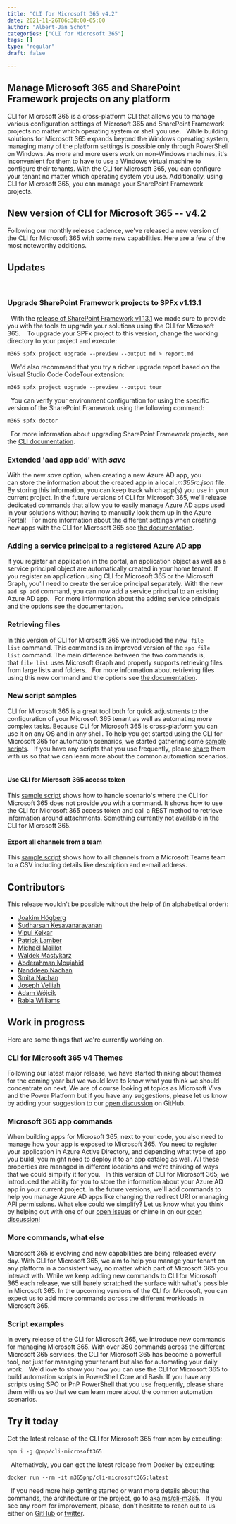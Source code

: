 ```yaml
---
title: "CLI for Microsoft 365 v4.2"
date: 2021-11-26T06:38:00-05:00
author: "Albert-Jan Schot"
categories: ["CLI for Microsoft 365"]
tags: []
type: "regular"
draft: false

---
```


## Manage Microsoft 365 and SharePoint Framework projects on any platform 

CLI for Microsoft 365 is a cross-platform CLI that allows you to manage
various configuration settings of Microsoft 365 and SharePoint Framework
projects no matter which operating system or shell you use.
 
While building solutions for Microsoft 365 expands beyond the Windows
operating system, managing many of the platform settings is possible
only through PowerShell on Windows. As more and more users work on
non-Windows machines, it's inconvenient for them to have to use a
Windows virtual machine to configure their tenants. With the CLI for
Microsoft 365, you can configure your tenant no matter which operating
system you use. Additionally, using CLI for Microsoft 365, you can
manage your SharePoint Framework projects.
 
## New version of CLI for Microsoft 365 -- v4.2 
Following our monthly release cadence, we've released a new version of
the CLI for Microsoft 365 with some new capabilities. Here are a few of
the most noteworthy additions.
 
## Updates 
 
### Upgrade SharePoint Framework projects to SPFx v1.13.1  
 
With the [release of SharePoint Framework
v1.13.1](https://docs.microsoft.com/en-us/sharepoint/dev/spfx/release-1.13.1 "SharePoint Framework v1.13.1") we
made sure to provide you with the tools to upgrade your solutions using
the CLI for Microsoft 365. 
 
To upgrade your SPFx project to this version, change the working
directory to your project and execute:
 
``` {.lia-code-sample .language-applescript}
m365 spfx project upgrade --preview --output md > report.md
```
 
We'd also recommend that you try a richer upgrade report based on the
Visual Studio Code CodeTour extension:
 
``` {.lia-code-sample .language-sh}
m365 spfx project upgrade --preview --output tour
```
 
You can verify your environment configuration for using the specific
version of the SharePoint Framework using the following command: 
 
``` {.lia-code-sample .language-applescript}
m365 spfx doctor
```
 
For more information about upgrading SharePoint Framework projects, see
the [CLI
documentation](https://pnp.github.io/cli-microsoft365/cmd/spfx/project/project-upgrade/).
 
### Extended 'aad app add' with *save*  
With the new *save* option, when creating a new Azure AD app, you
can store the information about the created app in a local
*.m365rc.json* file. By storing this information, you can keep track
which app(s) you use in your current project. In the future versions of
CLI for Microsoft 365, we'll release dedicated commands that allow you
to easily manage Azure AD apps used in your solutions without having to
manually look them up in the Azure Portal!
 
For more information about the different settings when creating new
apps with the CLI for Microsoft 365 see [the
documentation](https://pnp.github.io/cli-microsoft365/cmd/aad/app/app-add/).
 
### Adding a service principal to a registered Azure AD app 
If you register an application in the portal, an application object as
well as a service principal object are automatically created in your
home tenant. If you register an application using CLI for Microsoft 365
or the Microsoft Graph, you'll need to create the service principal
separately. With the new `aad sp add` command, you can now add a service
principal to an existing Azure AD app.
 
For more information about the adding service principals and the options
see [the
documentation](https://pnp.github.io/cli-microsoft365/cmd/aad/sp/sp-add/).
 
### Retrieving files  
In this version of CLI for Microsoft 365 we introduced the
new  `file list` command. This command is an improved version of
the `spo file list` command. The main difference between the two
commands is, that `file list` uses Microsoft Graph and properly supports
retrieving files from large lists and folders.
 
For more information about retrieving files using this new command and
the options see [the
documentation](https://pnp.github.io/cli-microsoft365/cmd/file/file-list/).
 
### New script samples 
CLI for Microsoft 365 is a great tool both for quick adjustments to the
configuration of your Microsoft 365 tenant as well as automating more
complex tasks. Because CLI for Microsoft 365 is cross-platform you can
use it on any OS and in any shell. To help you get started using the CLI
for Microsoft 365 for automation scenarios, we started gathering
some [sample
scripts](https://pnp.github.io/cli-microsoft365/sample-scripts/).
 
If you have any scripts that you use frequently,
please [share](https://github.com/pnp/cli-microsoft365/issues/new?assignees=&labels=&template=sample.md&title=New+sample+script%3A+%3Cshort+description%3E) them
with us so that we can learn more about the common automation scenarios.
 
#### Use CLI for Microsoft 365 access token  
This [sample
script](https://pnp.github.io/cli-microsoft365/sample-scripts/spo/perform-operations-not-covered-by-cli-for-microsoft-365/) shows
how to handle scenario's where the CLI for Microsoft 365 does not
provide you with a command. It shows how to use the CLI for Microsoft
365 access token and call a REST method to retrieve information around
attachments. Something currently not available in the CLI for Microsoft
365. 
 
#### Export all channels from a team 
This [sample
script](https://pnp.github.io/cli-microsoft365/sample-scripts/teams/export-all-channels-teams/) shows
how to all channels from a Microsoft Teams team to a CSV including
details like description and e-mail address.
 
## Contributors 
This release wouldn't be possible without the help of (in alphabetical
order):
-   [Joakim Högberg](https://github.com/joakimhogberg)
-   [Sudharsan Kesavanarayanan](https://github.com/sudharsank)
-   [Vipul Kelkar](https://github.com/vipulkelkar)
-   [Patrick Lamber](https://github.com/plamber)
-   [Michaël Maillot](https://github.com/michaelmaillot)
-   [Waldek Mastykarz](https://github.com/vipulkelkar)
-   [Abderahman Moujahid](https://github.com/vipulkelkar)
-   [Nanddeep Nachan](https://github.com/vipulkelkar)
-   [Smita Nachan](https://github.com/SmitaNachan)
-   [Joseph Velliah](https://github.com/sprider)
-   [Adam Wójcik](https://github.com/Adam-it)
-   [Rabia Williams](https://github.com/rabwill)
 
## Work in progress 
Here are some things that we're currently working on.
 
### CLI for Microsoft 365 v4 Themes 
Following our latest major release, we have started thinking about
themes for the coming year but we would love to know what you think we
should concentrate on next. We are of course looking at topics as
Microsoft Viva and the Power Platform but if you have any suggestions,
please let us know by adding your suggestion to our [open
discussion](https://github.com/pnp/cli-microsoft365/discussions/2708) on
GitHub. 
 
### Microsoft 365 app commands  
When building apps for Microsoft 365, next to your code, you also need
to manage how your app is exposed to Microsoft 365. You need to register
your application in Azure Active Directory, and depending what type of
app you build, you might need to deploy it to an app catalog as well.
All these properties are managed in different locations and we're
thinking of ways that we could simplify it for you.
 
In this version of CLI for Microsoft 365, we introduced the ability for
you to store the information about your Azure AD app in your current
project. In the future versions, we'll add commands to help you manage
Azure AD apps like changing the redirect URI or managing API
permissions. What else could we simplify? Let us know what you think by
helping out with one of our [open
issues](https://github.com/pnp/cli-microsoft365/issues/2813) or chime in
on our [open
discussion](https://github.com/pnp/cli-microsoft365/discussions/2708)!
 
### More commands, what else 
Microsoft 365 is evolving and new capabilities are being released every
day. With CLI for Microsoft 365, we aim to help you manage your tenant
on any platform in a consistent way, no matter which part of Microsoft
365 you interact with. While we keep adding new commands to CLI for
Microsoft 365 each release, we still barely scratched the surface with
what's possible in Microsoft 365. In the upcoming versions of the CLI
for Microsoft, you can expect us to add more commands across the
different workloads in Microsoft 365.
 
### Script examples 
In every release of the CLI for Microsoft 365, we introduce new commands
for managing Microsoft 365. With over 350 commands across the different
Microsoft 365 services, the CLI for Microsoft 365 has become a powerful
tool, not just for managing your tenant but also for automating your
daily work.
 
We'd love to show you how you can use the CLI for Microsoft 365 to build
automation scripts in PowerShell Core and Bash. If you have any scripts
using SPO or PnP PowerShell that you use frequently, please share them
with us so that we can learn more about the common automation scenarios.
 
## Try it today 
Get the latest release of the CLI for Microsoft 365 from npm by
executing:
 
``` {.lia-code-sample .language-sh}
npm i -g @pnp/cli-microsoft365
```
 
Alternatively, you can get the latest release from Docker by executing:
 
``` {.lia-code-sample .language-sh}
docker run --rm -it m365pnp/cli-microsoft365:latest
```
 
If you need more help getting started or want more details about the
commands, the architecture or the project, go
to [aka.ms/cli-m365](https://aka.ms/cli-m365).
 
If you see any room for improvement, please, don't hesitate to reach out
to us either
on [GitHub](https://github.com/pnp/cli-microsoft365/issues) or [twitter](https://twitter.com/climicrosoft365).
 
